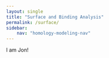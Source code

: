 ```yaml
---
layout: single
title: "Surface and Binding Analysis"
permalink: /surface/
sidebar:
    nav: "homology-modeling-nav"
---
```


I am Jon!